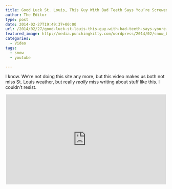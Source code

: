 ```yaml
---
title: Good Luck St. Louis, This Guy With Bad Teeth Says You’re Screwed
author: The Editor
type: post
date: 2014-02-27T19:49:37+00:00
url: /2014/02/27/good-luck-st-louis-this-guy-with-bad-teeth-says-youre-screwed/
featured_image: http://media.punchingkitty.com/wordpress/2014/02/snow_bad_teeth_guy.jpg
categories:
  - Video
tags:
  - snow
  - youtube

---
```

I know. We&#8217;re not doing this site any more, but this video makes us both not miss St. Louis weather, but really _really_ miss writing about stuff like this. I couldn&#8217;t resist.

<span class="embed-youtube" style="text-align:center; display: block;"><iframe class='youtube-player' type='text/html' width='500' height='282' src='https://www.youtube.com/embed/cXZsqwHO_5w?version=3&#038;rel=1&#038;fs=1&#038;autohide=2&#038;showsearch=0&#038;showinfo=1&#038;iv_load_policy=1&#038;wmode=transparent' allowfullscreen='true' style='border:0;'></iframe></span>